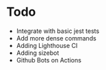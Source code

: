# Todo

-	Integrate with basic jest tests
-	Add more dense commands
-	Adding Lighthouse CI
-	Adding sizebot
-	Github Bots on Actions
